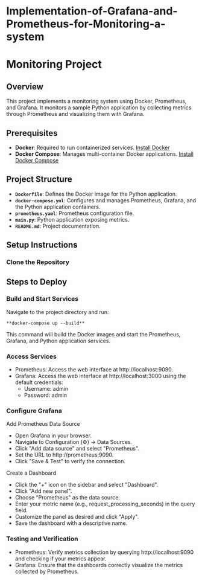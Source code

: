 # Implementation-of-Grafana-and-Prometheus-for-Monitoring-a-system

# Monitoring Project

## Overview

This project implements a monitoring system using Docker, Prometheus, and Grafana. It monitors a sample Python application by collecting metrics through Prometheus and visualizing them with Grafana.

## Prerequisites

- **Docker**: Required to run containerized services. [Install Docker](https://docs.docker.com/get-docker/)
- **Docker Compose**: Manages multi-container Docker applications. [Install Docker Compose](https://docs.docker.com/compose/install/)

## Project Structure

- **`Dockerfile`**: Defines the Docker image for the Python application.
- **`docker-compose.yml`**: Configures and manages Prometheus, Grafana, and the Python application containers.
- **`prometheus.yaml`**: Prometheus configuration file.
- **`main.py`**: Python application exposing metrics.
- **`README.md`**: Project documentation.

## Setup Instructions

### Clone the Repository

## Steps to Deploy

### Build and Start Services

Navigate to the project directory and run:

    **docker-compose up --build**

This command will build the Docker images and start the Prometheus, Grafana, and Python application services.

### Access Services

- Prometheus: Access the web interface at http://localhost:9090.
- Grafana: Access the web interface at http://localhost:3000 using the default credentials:
    - Username: admin
    - Password: admin

### Configure Grafana

Add Prometheus Data Source

- Open Grafana in your browser.
- Navigate to Configuration (⚙️) -> Data Sources.
- Click "Add data source" and select "Prometheus".
- Set the URL to http://prometheus:9090.
- Click "Save & Test" to verify the connection.

Create a Dashboard

- Click the "+" icon on the sidebar and select "Dashboard".
- Click "Add new panel".
- Choose "Prometheus" as the data source.
- Enter your metric name (e.g., request_processing_seconds) in the query field.
- Customize the panel as desired and click "Apply".
- Save the dashboard with a descriptive name.

### Testing and Verification

- Prometheus: Verify metrics collection by querying http://localhost:9090 and checking if your metrics appear.
- Grafana: Ensure that the dashboards correctly visualize the metrics collected by Prometheus.




    
